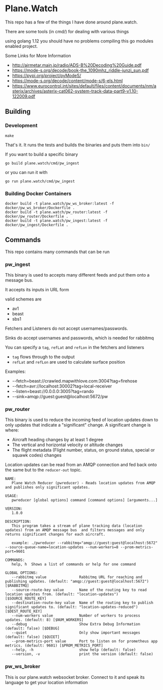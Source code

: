 # Plane.Watch

This repo has a few of the things I have done around plane.watch.

There are some tools (in cmd/) for dealing with various things

using golang 1.12 you should have no problems compiling this go modules
enabled project.



Some Links for More Information

* http://airmetar.main.jp/radio/ADS-B%20Decoding%20Guide.pdf
* https://mode-s.org/decode/book-the_1090mhz_riddle-junzi_sun.pdf
* https://pypi.org/project/pyModeS/
* https://mode-s.org/decode/content/mode-s/6-els.html
* https://www.eurocontrol.int/sites/default/files/content/documents/nm/asterix/archives/asterix-cat062-system-track-data-part9-v1.10-122009.pdf

## Building

### Development

    make

That's it. It runs the tests and builds the binaries and puts them into `bin/`

If you want to build a specific binary

    go build plane.watch/cmd/pw_ingest

or you can run it with

    go run plane.watch/cmd/pw_ingest

### Building Docker Containers

    docker build -t plane.watch/pw_ws_broker:latest -f docker/pw_ws_broker/Dockerfile .
    docker build -t plane.watch/pw_router:latest -f docker/pw_router/Dockerfile .
    docker build -t plane.watch/pw_ingest:latest -f docker/pw_ingest/Dockerfile .

## Commands
This repo contains many commands that can be run

### pw_ingest

This binary is used to accepts many different feeds and put them onto a message bus.

It accepts its inputs in URL form

valid schemes are
* av1
* beast
* sbs1

Fetchers and Listeners do not accept usernames/passwords.

Sinks do accept usernames and passwords, which is needed for rabbitmq

You can specify a `tag`, `refLat` and `refLon` in the fetchers and listeners
* `tag` flows through to the output
* `refLat` and `refLon` are used to calculate surface position

Examples:
* --fetch=beast://crawled.mapwithlove.com:3004?tag=firehose
* --fetch=avr://localhost:30002?tag=local-receiver
* --listen=beast://0.0.0.0:3005?tag=rando
* --sink=amqp://guest:guest@localhost:5672/pw

### pw_router

This binary is used to reduce the incoming feed of location updates down to only updates that indicate a "significant" change. 
A significant change is where:
* Aircraft heading changes by at least 1 degree
* The vertical and horizontal velocity or altitude changes
* The flight metadata (Flight number, status, on ground status, special or squawk codes) changes

Location updates can be read from an AMQP connection and fed back onto the same but to the `reducer-out` topic.

```
NAME:
   Plane Watch Reducer (pwreducer) - Reads location updates from AMQP and publishes only significant updates.

USAGE:
   pwreducer [global options] command [command options] [arguments...]

VERSION:
   1.0.0

DESCRIPTION:
   This program takes a stream of plane tracking data (location updates) from an AMQP message bus  and filters messages and only returns significant changes for each aircraft.

   example: ./pwreducer --rabbitmq="amqp://guest:guest@localhost:5672" --source-queue-name=location-updates --num-workers=8 --prom-metrics-port=9601

COMMANDS:
   help, h  Shows a list of commands or help for one command

GLOBAL OPTIONS:
   --rabbitmq value               Rabbitmq URL for reaching and publishing updates. (default: "amqp://guest:guest@localhost:5672") [$RABBITMQ]
   --source-route-key value       Name of the routing key to read location updates from. (default: "location-updates") [$SOURCE_ROUTE_KEY]
   --destination-route-key value  Name of the routing key to publish significant updates to. (default: "location-updates-reduced") [$DEST_ROUTE_KEY]
   --num-workers value            Number of workers to process updates. (default: 8) [$NUM_WORKERS]
   --debug                        Show Extra Debug Information (default: false) [$DEBUG]
   --quiet                        Only show important messages (default: false) [$QUIET]
   --prom-metrics-port value      Port to listen on for prometheus app metrics. (default: 9601) [$PROM_METRICS_PORT]
   --help, -h                     show help (default: false)
   --version, -v                  print the version (default: false)
   ```

### pw_ws_broker
This is our plane.watch websocket broker. Connect to it and speak its language to get your location information